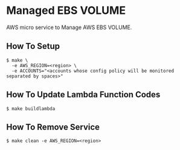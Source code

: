 
# Managed EBS VOLUME

AWS micro service to Manage AWS EBS VOLUME.


## How To Setup

    $ make \
      -e AWS_REGION=<region> \
      -e ACCOUNTS="<accounts whose config policy will be monitored separated by spaces>"


## How To Update Lambda Function Codes

    $ make buildlambda


## How To Remove Service

    $ make clean -e AWS_REGION=<region>
